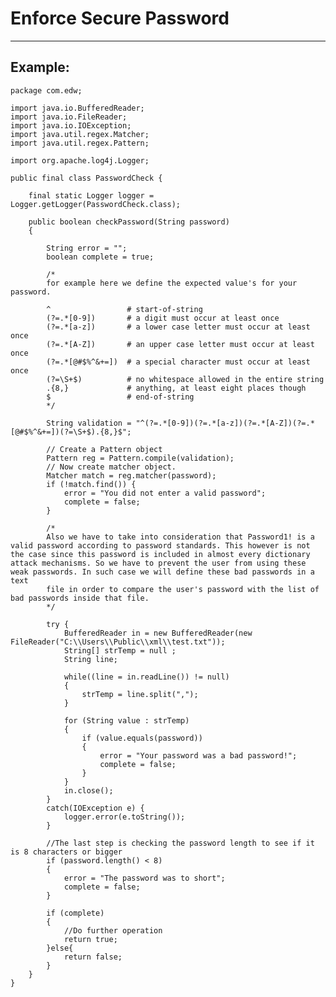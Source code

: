 # Enforce Secure Password
-------

## Example:


    package com.edw;

    import java.io.BufferedReader;
    import java.io.FileReader;
    import java.io.IOException;
    import java.util.regex.Matcher;
    import java.util.regex.Pattern;

    import org.apache.log4j.Logger;

    public final class PasswordCheck {
        
        final static Logger logger = Logger.getLogger(PasswordCheck.class);
        
        public boolean checkPassword(String password)
        {
            
            String error = "";
            boolean complete = true;
            
            /*
            for example here we define the expected value's for your password.
            
            ^                 # start-of-string
            (?=.*[0-9])       # a digit must occur at least once
            (?=.*[a-z])       # a lower case letter must occur at least once
            (?=.*[A-Z])       # an upper case letter must occur at least once
            (?=.*[@#$%^&+=])  # a special character must occur at least once
            (?=\S+$)          # no whitespace allowed in the entire string
            .{8,}             # anything, at least eight places though
            $                 # end-of-string
            */
            
            String validation = "^(?=.*[0-9])(?=.*[a-z])(?=.*[A-Z])(?=.*[@#$%^&+=])(?=\S+$).{8,}$";    

            // Create a Pattern object
            Pattern reg = Pattern.compile(validation);
            // Now create matcher object.
            Matcher match = reg.matcher(password);
            if (!match.find()) {	
                error = "You did not enter a valid password";
                complete = false;  
            }

            /*
            Also we have to take into consideration that Password1! is a valid password according to password standards. This however is not the case since this password is included in almost every dictionary attack mechanisms. So we have to prevent the user from using these weak passwords. In such case we will define these bad passwords in a text 
            file in order to compare the user's password with the list of bad passwords inside that file.
            */
            
            try {
                BufferedReader in = new BufferedReader(new FileReader("C:\\Users\\Public\\xml\\test.txt"));
                String[] strTemp = null ;
                String line;
                
                while((line = in.readLine()) != null)
                {                
                    strTemp = line.split(",");
                }
                
                for (String value : strTemp)
                {	 
                    if (value.equals(password))
                    {
                        error = "Your password was a bad password!";
                        complete = false;
                    }          
                }
                in.close();
            }
            catch(IOException e) {
                logger.error(e.toString());
            }
        
            //The last step is checking the password length to see if it is 8 characters or bigger
            if (password.length() < 8)
            {
                error = "The password was to short";
                complete = false;
            }

            if (complete)
            {
                //Do further operation
                return true;
            }else{
                return false;
            }
        }
    }


